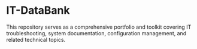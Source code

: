 # IT-DataBank
This repository serves as a comprehensive portfolio and toolkit covering IT troubleshooting, system documentation, configuration management, and related technical topics. 
